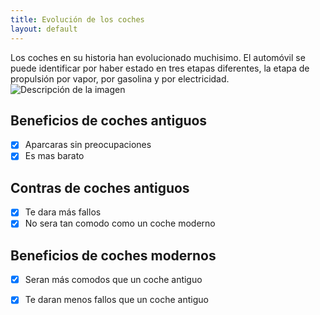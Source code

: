 ```yaml
---
title: Evolución de los coches
layout: default
---
```


Los coches en su historia han evolucionado muchisimo. El automóvil se puede identificar por haber estado en tres etapas diferentes, la etapa de propulsión por vapor, por gasolina y por electricidad.
<img src="https://noticias.coches.com/wp-content/uploads/2014/03/volkswagen-viejo-nuevo-700x394.jpg" alt="Descripción de la imagen">
## Beneficios de coches antiguos
- [x] Aparcaras sin preocupaciones
- [x] Es mas barato
## Contras de coches antiguos
- [x] Te dara más fallos
- [x] No sera tan comodo como un coche moderno
## Beneficios de coches modernos
- [x] Seran más comodos que un coche antiguo
- [x] Te daran menos fallos que un coche antiguo



